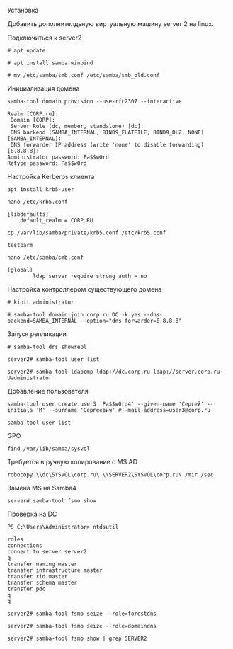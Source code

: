 Установка 

Добавить дополнителдьную виртуальную машину server 2 на linux.

Подключиться к server2

```
# apt update

# apt install samba winbind
```
```
# mv /etc/samba/smb.conf /etc/samba/smb_old.conf
```

Инициализация домена
```
samba-tool domain provision --use-rfc2307 --interactive
```
```
Realm [CORP.ru]:
 Domain [CORP]:
 Server Role (dc, member, standalone) [dc]:
 DNS backend (SAMBA_INTERNAL, BIND9_FLATFILE, BIND9_DLZ, NONE) [SAMBA_INTERNAL]:
 DNS forwarder IP address (write 'none' to disable forwarding) [8.8.8.8]:
Administrator password: Pa$$w0rd
Retype password: Pa$$w0rd
```
Настройка Kerberos клиента
```
apt install krb5-user
```

```
nano /etc/krb5.conf
```
```
[libdefaults]
    default_realm = CORP.RU
```

```
cp /var/lib/samba/private/krb5.conf /etc/krb5.conf
```
```
testparm
```
```
nano /etc/samba/smb.conf
```
```
[global]
        ldap server require strong auth = no
```

Настройка контроллером существующего домена

```
# kinit administrator
```
```
# samba-tool domain join corp.ru DC -k yes --dns-backend=SAMBA_INTERNAL --option="dns forwarder=8.8.8.8"
```

Запуск репликации
```
# samba-tool drs showrepl
```
```
server2# samba-tool user list
```
```
server2# samba-tool ldapcmp ldap://dc.corp.ru ldap://server.corp.ru -Uadministrator
```
Добавление пользователя
```
samba-tool user create user3 'Pa$$w0rd4' --given-name 'Сергей' --initials 'М' --surname 'Сергеевич' #--mail-address=user3@corp.ru
```
```
samba-tool user list
```

GPO
```
find /var/lib/samba/sysvol
```
Требуется в ручную копирование с MS AD
```
robocopy \\dc\SYSVOL\corp.ru\ \\SERVER2\SYSVOL\corp.ru\ /mir /sec
```
Замена MS на Samba4

```
server# samba-tool fsmo show
```


Проверка на DC
```
PS C:\Users\Administrator> ntdsutil
```
```
roles
connections
connect to server server2
q
transfer naming master
transfer infrastructure master
transfer rid master
transfer schema master
transfer pdc
q
q
```

```
server2# samba-tool fsmo seize --role=forestdns

server2# samba-tool fsmo seize --role=domaindns

server2# samba-tool fsmo show | grep SERVER2
```

